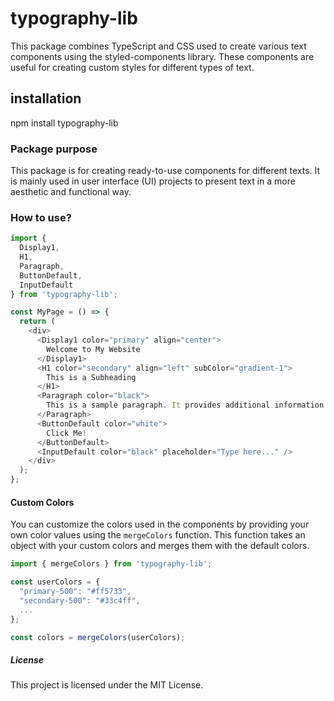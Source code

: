 # typography-lib

 This package combines TypeScript and CSS used to create various text components using the styled-components library. These components are useful for creating custom styles for different types of text.

## installation

npm install typography-lib

### Package purpose

This package is for creating ready-to-use components for different texts. It is mainly used in user interface (UI) projects to present text in a more aesthetic and functional way.

### How to use?

``` typescript
import { 
  Display1, 
  H1, 
  Paragraph, 
  ButtonDefault, 
  InputDefault 
} from 'typography-lib';

const MyPage = () => {
  return (
    <div>
      <Display1 color="primary" align="center">
        Welcome to My Website
      </Display1>
      <H1 color="secondary" align="left" subColor="gradient-1">
        This is a Subheading
      </H1>
      <Paragraph color="black">
        This is a sample paragraph. It provides additional information to the readers.
      </Paragraph>
      <ButtonDefault color="white">
        Click Me!
      </ButtonDefault>
      <InputDefault color="black" placeholder="Type here..." />
    </div>
  );
};

```

#### Custom Colors

You can customize the colors used in the components by providing your own color values using the `mergeColors` function. This function takes an object with your custom colors and merges them with the default colors.

```typescript
import { mergeColors } from 'typography-lib';

const userColors = {
  "primary-500": "#ff5733",
  "secondary-500": "#33c4ff",
  ...
};

const colors = mergeColors(userColors);
```

##### License

This project is licensed under the MIT License.